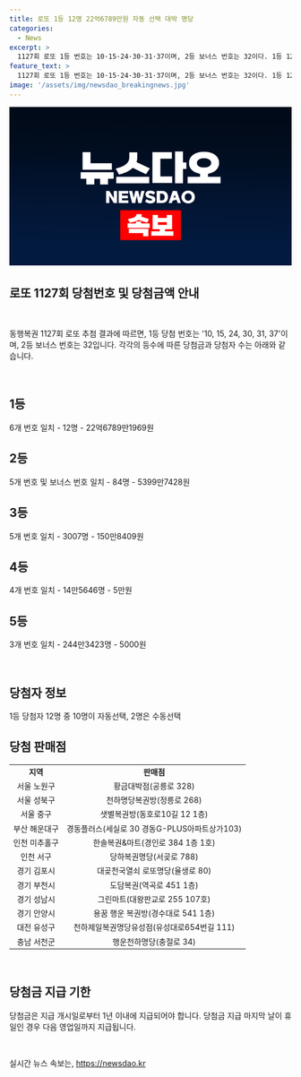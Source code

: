```yaml
---
title: 로또 1등 12명 22억6789만원 자동 선택 대박 명당
categories:
  - News
excerpt: >
  1127회 로또 1등 번호는 10·15·24·30·31·37이며, 2등 보너스 번호는 32이다. 1등 12명은 각각 22억6789만1969원을 받고, 2등 84명은 5399만7428원, 3등 3007명은 150만8409원을 수령한다. 4등 14만5646명은 5만원, 5등 244만3423명은 5000원을 받게 된다. 1등당첨자 10명은 자동선택, 수동선택은 2명이다. 당첨금 지급 기한은 1년이며, 휴일에는 다음 영업일까지 수령 가능하다. (문단 요약 150자)
feature_text: >
  1127회 로또 1등 번호는 10·15·24·30·31·37이며, 2등 보너스 번호는 32이다. 1등 12명은 각각 22억6789만1969원을 받고, 2등 84명은 5399만7428원, 3등 3007명은 150만8409원을 수령한다. 4등 14만5646명은 5만원, 5등 244만3423명은 5000원을 받게 된다. 1등당첨자 10명은 자동선택, 수동선택은 2명이다. 당첨금 지급 기한은 1년이며, 휴일에는 다음 영업일까지 수령 가능하다. (문단 요약 150자)
image: '/assets/img/newsdao_breakingnews.jpg'
---
```


<p><img src="/assets/img/newsdao_breakingnews.jpg" alt="flaretime 속보" /></p>

<h2 data-ke-size="size26">로또 1127회 당첨번호 및 당첨금액 안내</h2>

<p data-ke-size="size16">&nbsp;</p>

<p>동행복권 1127회 로또 추첨 결과에 따르면, 1등 당첨 번호는 '10, 15, 24, 30, 31, 37'이며, 2등 보너스 번호는 32입니다. 각각의 등수에 따른 당첨금과 당첨자 수는 아래와 같습니다.</p>

<p data-ke-size="size16">&nbsp;</p>

<h2 data-ke-size="size24">1등</h2>

<p data-ke-size="size16">6개 번호 일치 - 12명 - 22억6789만1969원</p>

<h2 data-ke-size="size24">2등</h2>

<p data-ke-size="size16">5개 번호 및 보너스 번호 일치 - 84명 - 5399만7428원</p>

<h2 data-ke-size="size24">3등</h2>

<p data-ke-size="size16">5개 번호 일치 - 3007명 - 150만8409원</p>

<h2 data-ke-size="size24">4등</h2>

<p data-ke-size="size16">4개 번호 일치 - 14만5646명 - 5만원</p>

<h2 data-ke-size="size24">5등</h2>

<p data-ke-size="size16">3개 번호 일치 - 244만3423명 - 5000원</p>

<p data-ke-size="size16">&nbsp;</p>

<h2 data-ke-size="size24">당첨자 정보</h2>

<p data-ke-size="size16">1등 당첨자 12명 중 10명이 자동선택, 2명은 수동선택</p>

<h2 data-ke-size="size24">당첨 판매점</h2>

<table>
    <tr>
        <td style="text-align: center; height: 17px;"><b>지역</b></td>
        <td style="text-align: center; height: 17px;"><b>판매점</b></td>
    </tr>
    <tr>
        <td style="text-align: center; height: 17px;">서울 노원구</td>
        <td style="text-align: center; height: 17px;">황금대박점(공릉로 328)</td>
    </tr>
    <tr>
        <td style="text-align: center; height: 17px;">서울 성북구</td>
        <td style="text-align: center; height: 17px;">천하명당복권방(정릉로 268)</td>
    </tr>
    <tr>
        <td style="text-align: center; height: 17px;">서울 중구</td>
        <td style="text-align: center; height: 17px;">샛별복권방(동호로10길 12 1층)</td>
    </tr>
    <tr>
        <td style="text-align: center; height: 17px;">부산 해운대구</td>
        <td style="text-align: center; height: 17px;">경동플러스(세실로 30 경동G-PLUS아파트상가103)</td>
    </tr>
    <tr>
        <td style="text-align: center; height: 17px;">인천 미추홀구</td>
        <td style="text-align: center; height: 17px;">한솔복권&마트(경인로 384 1층 1호)</td>
    </tr>
    <tr>
        <td style="text-align: center; height: 17px;">인천 서구</td>
        <td style="text-align: center; height: 17px;">당하복권명당(서곶로 788)</td>
    </tr>
    <tr>
        <td style="text-align: center; height: 17px;">경기 김포시</td>
        <td style="text-align: center; height: 17px;">대곶천국열쇠 로또명당(율생로 80)</td>
    </tr>
    <tr>
        <td style="text-align: center; height: 17px;">경기 부천시</td>
        <td style="text-align: center; height: 17px;">도담복권(역곡로 451 1층)</td>
    </tr>
    <tr>
        <td style="text-align: center; height: 17px;">경기 성남시</td>
        <td style="text-align: center; height: 17px;">그린마트(대왕판교로 255 107호)</td>
    </tr>
    <tr>
        <td style="text-align: center; height: 17px;">경기 안양시</td>
        <td style="text-align: center; height: 17px;">용꿈 행운 복권방(경수대로 541 1층)</td>
    </tr>
    <tr>
        <td style="text-align: center; height: 17px;">대전 유성구</td>
        <td style="text-align: center; height: 17px;">천하제일복권명당유성점(유성대로654번길 111)</td>
    </tr>
    <tr>
        <td style="text-align: center; height: 17px;">충남 서천군</td>
        <td style="text-align: center; height: 17px;">행운천하명당(충절로 34)</td>
    </tr>
</table>

<p data-ke-size="size16">&nbsp;</p>

<h2 data-ke-size="size24">당첨금 지급 기한</h2>

<p data-ke-size="size16">당첨금은 지급 개시일로부터 1년 이내에 지급되어야 합니다. 당첨금 지급 마지막 날이 휴일인 경우 다음 영업일까지 지급됩니다.</p>

<p data-ke-size="size16">&nbsp;</p>
실시간 뉴스 속보는, <a href="https://newsdao.kr" rel="dofollow">https://newsdao.kr</a>


